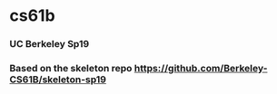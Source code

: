 # cs61b
### UC Berkeley Sp19
### Based on the skeleton repo https://github.com/Berkeley-CS61B/skeleton-sp19
